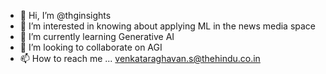 - 👋 Hi, I’m @thginsights
- 👀 I’m interested in knowing about applying ML in the news media space
- 🌱 I’m currently learning Generative AI
- 💞️ I’m looking to collaborate on AGI
- 📫 How to reach me ... venkataraghavan.s@thehindu.co.in

<!---
thginsights/thginsights is a ✨ special ✨ repository because its `README.md` (this file) appears on your GitHub profile.
You can click the Preview link to take a look at your changes.
--->
